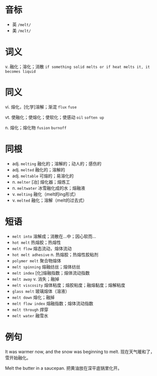 # 音标

- 英 `/melt/`
- 美 `/mɛlt/`

# 词义

v. 融化；溶化；消散
`if something solid melts or if heat melts it, it becomes liquid`

# 同义

vi. 熔化，[化学]溶解；渐混
`flux` `fuse`

vt. 使融化；使熔化；使软化；使感动
`oil` `soften up`

n. 熔化；熔化物
`fusion` `burnoff`

# 同根

- adj. `melting` 融化的；溶解的；动人的；感伤的
- adj. `melted` 融化的；溶解的
- adj. `meltable` 可熔的；易溶化的
- n. `melter` [冶] 熔化器；熔炼工
- n. `meltwater` 冰雪融化成的水；熔融液
- v. `melting` 融化（melt的ing形式）
- v. `melted` 融化；溶解（melt的过去式）

# 短语

- `melt into` 溶解成；消散在…中；因心软而…
- `hot melt` 热熔胶；热熔性
- `melt flow` 熔态流动，熔体流动
- `hot melt adhesive` n. 热熔胶；热熔性胶粘剂
- `polymer melt` 聚合物熔体
- `melt spinning` 熔融纺丝；熔体纺丝
- `melt index` [化]熔融指数；熔体流动指数
- `melt away` v. 消失；融掉
- `melt viscosity` 熔体粘度；熔胶粘度；融熔黏度；熔解粘度
- `glass melt` 玻璃熔体（溶液）
- `melt down` 熔化；融掉
- `melt flow index` 熔融指数；熔体流动指数
- `melt through` 焊穿
- `melt water` 融雪水

# 例句

It was warmer now, and the snow was beginning to melt.
现在天气暖和了，雪开始融化。

Melt the butter in a saucepan.
把黄油放在深平底锅里化开。


